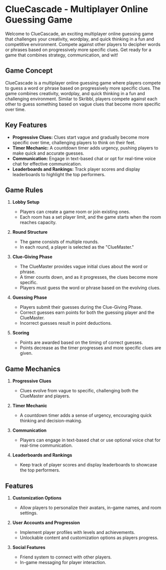 # ClueCascade - Multiplayer Online Guessing Game

Welcome to ClueCascade, an exciting multiplayer online guessing game that challenges your creativity, wordplay, and quick thinking in a fun and competitive environment. Compete against other players to decipher words or phrases based on progressively more specific clues. Get ready for a game that combines strategy, communication, and wit!

## Game Concept

ClueCascade is a multiplayer online guessing game where players compete to guess a word or phrase based on progressively more specific clues. The game combines creativity, wordplay, and quick thinking in a fun and challenging environment. Similar to Skribbl, players compete against each other to guess something based on vague clues that become more specific over time.

## Key Features

- **Progressive Clues:** Clues start vague and gradually become more specific over time, challenging players to think on their feet.
- **Timer Mechanic:** A countdown timer adds urgency, pushing players to make quick and accurate guesses.
- **Communication:** Engage in text-based chat or opt for real-time voice chat for effective communication.
- **Leaderboards and Rankings:** Track player scores and display leaderboards to highlight the top performers.

## Game Rules

1. **Lobby Setup**
   - Players can create a game room or join existing ones.
   - Each room has a set player limit, and the game starts when the room reaches capacity.

2. **Round Structure**
   - The game consists of multiple rounds.
   - In each round, a player is selected as the "ClueMaster."

3. **Clue-Giving Phase**
   - The ClueMaster provides vague initial clues about the word or phrase.
   - A timer counts down, and as it progresses, the clues become more specific.
   - Players must guess the word or phrase based on the evolving clues.

4. **Guessing Phase**
   - Players submit their guesses during the Clue-Giving Phase.
   - Correct guesses earn points for both the guessing player and the ClueMaster.
   - Incorrect guesses result in point deductions.

5. **Scoring**
   - Points are awarded based on the timing of correct guesses.
   - Points decrease as the timer progresses and more specific clues are given.

## Game Mechanics

1. **Progressive Clues**
   - Clues evolve from vague to specific, challenging both the ClueMaster and players.

2. **Timer Mechanic**
   - A countdown timer adds a sense of urgency, encouraging quick thinking and decision-making.

3. **Communication**
   - Players can engage in text-based chat or use optional voice chat for real-time communication.

4. **Leaderboards and Rankings**
   - Keep track of player scores and display leaderboards to showcase the top performers.

## Features

1. **Customization Options**
   - Allow players to personalize their avatars, in-game names, and room settings.

2. **User Accounts and Progression**
   - Implement player profiles with levels and achievements.
   - Unlockable content and customization options as players progress.

3. **Social Features**
   - Friend system to connect with other players.
   - In-game messaging for player interaction.
